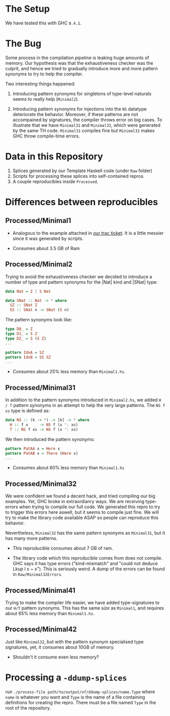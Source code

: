 # The Setup

  We have tested this with GHC `8.4.1`.

# The Bug

  Some process in the compilation pipeline is leaking huge amounts of
  memory. Our hypothesis was that the exhaustiveness checker was the culprit,
  and hence we tried to gradually introduce more and more pattern
  synonyms to try to help the compiler. 

  Two interesting things happened:

  1. Introducing pattern synonyms for singletons of type-level naturals
  seems to really help (`Minimal2`).

  2. Introducing pattern synonyms for injections into the `NS` datatype
  deteriorate the behavior. Moreover, if these patterns are not accompained
  by signatures, the compiler throws error on big cases.
  To illustrate that we have `Minimal31` and `Minimal32`, which were
  generated by the same TH code. `Minimal31` compiles fine but `Minimal32`
  makes GHC throw compile-time errors.

# Data in this Repository

  1. Splices generated by our Template Haskell code (under `Raw` folder)
  2. Scripts for processing these splices into self-contained repros.
  3. A couple reproducibles inside `Processed`.

# Differences between reproducibles

## Processed/Minimal1 

  -  Analogous to the example attached in [our trac ticket](https://ghc.haskell.org/trac/ghc/ticket/14987). It is a little messier since it was generated
by scripts.

  - Consumes about 3.5 GB of Ram

## Processed/Minimal2

  Trying to avoid the exhaustiveness checker we decided to introduce
a number of type and pattern synonyms for the |Nat| kind and |SNat| type:

```haskell
data Nat = Z | S Nat

data SNat :: Nat -> * where
  SZ :: SNat Z
  SS :: SNat n -> SNat (S n)
```

  The pattern synonyms look like:

```haskell
type D0_ = Z
type D1_ = S Z
type D2_ = S (S Z)
...

pattern IdxA = SZ
pattern IdxB = SS SZ
...
```

  - Consumes about 25% less memory than `Minimal1.hs`. 

## Processed/Minimal31

In addition to the pattern synonyms introduced in `Minimal2.hs`,
we added `H / T` pattern synonyms in an attempt to help
the very large patterns. The `NS f xs` type is defined as:

```haskell
data NS :: (k -> *) -> [k] -> * where
  H :: f x     -> NS f (x ': xs)
  T :: NS f xs -> NS f (x ': xs)
```

We then introduced the pattern synonyms:

```haskell
pattern PatAA x = Here x
pattern PatAB x = There (Here x)
...
```

  - Consumes about 60% less memory than `Minimal1.hs`

## Processed/Minimal32

  We were confident we found a decent hack, and tried compiling
our big examples. Yet, GHC broke in extraordianry ways. We are receiving
type-errors when trying to compile our full code. We generated this repro
to try to trigger this errors here aswell, but it seems to compile just fine.
We will try to make the library code available ASAP so people can reproduce
this behavior.

  Nevertheless, `Minimal32` has the same pattern synonyms as `Minimal31`,
but it has many more patterns.

  - This reproducible consumes about 7 GB of ram. 

  - The library code which this reproducible comes from does not compile.
    GHC says it has type errors ("kind-mismatch" and "could not deduce Lkup l x ~ x"). This is seriously weird. A dump of the errors can be found in
    `Raw/Minimal32Errors`.

## Processed/Minimal41

  Trying to make the compiler life easier, we have added type-signatures
to our `H/T` pattern synonyms. This has the same *size* as `Minimal1`,
and requires about 65% less memory than `Minimal1.hs`.

## Processed/Minimal42

  Just like `Minimal32`, but with the pattern synonym specialised 
type signatures, yet, it consumes about 10GB of memory. 

  - Shouldn't it consume even less memory?

# Processing a `-ddump-splices`

run `./process-file path/to/output/of/ddump-splices/name.Type`
where `name` is whatever you want and `Type` is the name of 
a file containing definitions for creating the repro.
There must be a file named `Type` in the root of the repository.

